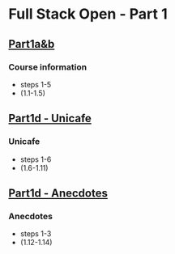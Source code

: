 # Full Stack Open - Part 1

## [Part1a&b](https://github.com/MiMa6/full-stack-open/pull/2/files)

### Course information
<ul>
  <li>steps 1-5</li>
  <li>(1.1-1.5)</li>
</ul>

## [Part1d - Unicafe](https://github.com/MiMa6/full-stack-open/pull/3)

### Unicafe
<ul>
  <li>steps 1-6</li>
  <li>(1.6-1.11)</li>
</ul>

## [Part1d - Anecdotes](https://github.com/MiMa6/full-stack-open/pull/4)

### Anecdotes
<ul>
  <li>steps 1-3</li>
  <li>(1.12-1.14)</li>
</ul>
